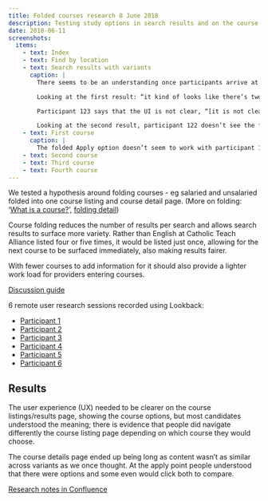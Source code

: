 ```yaml
---
title: Folded courses research 8 June 2018
description: Testing study options in search results and on the course information page.
date: 2018-06-11
screenshots:
  items:
    - text: Index
    - text: Find by location
    - text: Search results with variants
      caption: |
        There seems to be an understanding once participants arrive at the course listings that there are multiple options in one course. [Participant 121 understands two courses folded into one](https://lookback.io/watch/8QnFPjo5LYrFdFBdd?t=22m16.5s-26m58s).

        Looking at the first result: “it kind of looks like there’s two options – do the PGCE with the bursary, or drop the PGCE and get a salary […] and they don’t offer part time”

        Participant 123 says that the UI is not clear, “[it is not clear there are two routes](https://lookback.io/watch/kH3oS3z8nAoWMsJ8B?t=28m39.7s-34m42s)”. However they understand that there are two courses. Also makes the point that if you don’t know the acronyms then it could appear meaningless to some users (but not themself).

        Looking at the second result, participant 122 doesn’t see the folded options, he only sees the bottom of the two options – ‘for the SCITT route you’re only getting your QTS, not your PGCE’. It seems to be due to his assumption that SCITTs dont do a PGCE. However [he says it’s due to a it not being visually clear](https://lookback.io/watch/Z3nCygSqTdw3agSGh?t=17m50.8s-22m24s).
    - text: First course
      caption: |
        The folded Apply option doesn’t seem to work with participant 122 in the sense that [they don’t see it or click it](https://lookback.io/watch/Z3nCygSqTdw3agSGh?t=31m11.7s-35m45s).
    - text: Second course
    - text: Third course
    - text: Fourth course
---
```


We tested a hypothesis around folding courses - eg salaried and unsalaried folded into one course listing and course detail page. (More on folding: ‘[What is a course?](/publish-teacher-training-courses/what-is-a-course)’, [folding detail](/publish-teacher-training-courses/imported-from-ucas))

Course folding reduces the number of results per search and allows search results to surface more variety. Rather than English at Catholic Teach Alliance listed four or five times, it would be listed just once, allowing for the next course to be surfaced immediately, also making results fairer.

With fewer courses to add information for it should also provide a lighter work load for providers entering courses.

[Discussion guide](https://docs.google.com/document/d/1bKRxKlHHSVm9lZ4vJHxOoJpYkklJiz51oukQ7tsG4N0/edit?usp=sharing)

6 remote user research sessions recorded using Lookback:

- [Participant 1](https://lookback.io/watch/kw8NGRosYvft9yM3G)
- [Participant 2](https://lookback.io/watch/fNgMHR8TLkg3d2Kr2)
- [Participant 3](https://lookback.io/watch/FuAzAMcbq9LcCswXv)
- [Participant 4](https://lookback.io/watch/kH3oS3z8nAoWMsJ8B)
- [Participant 5](https://lookback.io/watch/Z3nCygSqTdw3agSGh)
- [Participant 6](https://lookback.io/watch/8QnFPjo5LYrFdFBdd)

## Results

The user experience (UX) needed to be clearer on the course listings/results page, showing the course options, but most candidates understood the meaning; there is evidence that people did navigate differently the course listing page depending on which course they would choose.

The course details page ended up being long as content wasn’t as similar across variants as we once thought. At the apply point people understood that there were options and some even would click both to compare.

[Research notes in Confluence](https://dfedigital.atlassian.net/wiki/spaces/BaT/pages/445317125/Folded+courses)
